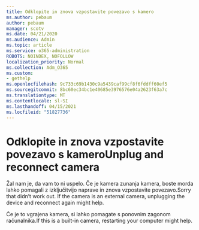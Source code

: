 ```yaml
---
title: Odklopite in znova vzpostavite povezavo s kamero
ms.author: pebaum
author: pebaum
manager: scotv
ms.date: 04/21/2020
ms.audience: Admin
ms.topic: article
ms.service: o365-administration
ROBOTS: NOINDEX, NOFOLLOW
localization_priority: Normal
ms.collection: Adm_O365
ms.custom:
- gethelp
ms.openlocfilehash: 9c733c69b1430c9a5439caf99cf8f6fddff60ef5
ms.sourcegitcommit: 8bc60ec34bc1e40685e3976576e04a2623f63a7c
ms.translationtype: MT
ms.contentlocale: sl-SI
ms.lasthandoff: 04/15/2021
ms.locfileid: "51827736"
---
```

# <a name="unplug-and-reconnect-camera"></a><span data-ttu-id="f836a-102">Odklopite in znova vzpostavite povezavo s kamero</span><span class="sxs-lookup"><span data-stu-id="f836a-102">Unplug and reconnect camera</span></span>

<span data-ttu-id="f836a-103">Žal nam je, da vam to ni uspelo. Če je kamera zunanja kamera, boste morda lahko pomagali z izključitvijo naprave in znova vzpostavite povezavo.</span><span class="sxs-lookup"><span data-stu-id="f836a-103">Sorry that didn’t work out. If the camera is an external camera, unplugging the device and reconnect again might help.</span></span>

<span data-ttu-id="f836a-104">Če je to vgrajena kamera, si lahko pomagate s ponovnim zagonom računalnika.</span><span class="sxs-lookup"><span data-stu-id="f836a-104">If this is a built-in camera, restarting your computer might help.</span></span>
